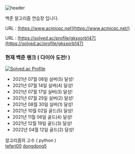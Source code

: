 ![header](https://capsule-render.vercel.app/api?type=Waving&color=FEFEFE&height=200&text=Algorithm%20challenge&fontAlignY=35&fontSize=60)


백준 알고리즘 연습장 입니다.

URL : [https://www.acmicpc.net](https://www.acmicpc.net/)

URL : [https://solved.ac/profile/gksxorb147](https://solved.ac/profile/gksxorb147)

### 현재 백준 랭크 ( 다이아 도전! )
[![Solved.ac Profile](http://mazassumnida.wtf/api/v2/generate_badge?boj=gksxorb147)](https://solved.ac/gksxorb147/)

- 2021년 07월 08일 실버(5) 달성!
- 2021년 07월 14일 실버(4) 달성!
- 2021년 07월 17일 실버(3) 달성!
- 2021년 07월 25일 실버(2) 달성!
- 2021년 08월 30일 실버(1) 달성!
- 2021년 10월 02일 골드(5) 달성!
- 2021년 11월 06일 골드(4) 달성!
- 2021년 12월 19일 골드(3) 달성!
- 2022년 04월 12일 골드(2) 달성!

알고리즘의 고수 ( python )<br>
[teferi00](https://www.acmicpc.net/user/teferi00)
[dongdong5](https://www.acmicpc.net/user/dongdong5)
